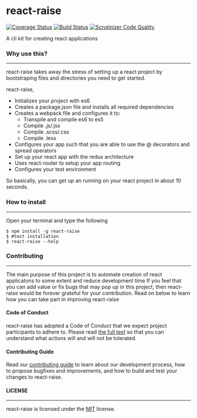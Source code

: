 # react-raise
[![Coverage Status](https://coveralls.io/repos/github/andela-iamao/react-raise/badge.svg)](https://coveralls.io/github/andela-iamao/react-raise) [![Build Status](https://travis-ci.org/andela-iamao/react-raise.svg?branch=master)](https://travis-ci.org/andela-iamao/react-raise) [![Scrutinizer Code Quality](https://scrutinizer-ci.com/g/andela-iamao/react-raise/badges/quality-score.png?b=master)](https://scrutinizer-ci.com/g/andela-iamao/react-raise/?branch=master)

A cli kit for creating react applications

### Why use this?
---
react-raise takes away the stress of setting up a react project by bootstraping files and directories you need to get started.

react-raise,
- Initializes your project with es6
- Creates a package.json file and installs all required dependencies
- Creates a webpack file and configures it to:
    - Transpile and compile es6 to es5
    - Compile .js/.jsx
    - Compile .scss/.css
    - Compile .less
- Configures your app such that you are able to use the @ decorators and spread operators
- Set up your react app with the redux architecture
- Uses react-router to setup your app routing
- Configures your test environment

So basically, you can get up an running on your react project in about 10 seconds.

### How to install
---
Open your terminal and type the following
```
$ npm install -g react-raise
$ #test installation
$ react-raise --help
```

### Contributing
---

The main purpose of this project is to automate creation of react applicatons to some extent and reduce development time
If you feel that you can add value or fix bugs that may pop up in this project, then react-raise would be forever
grateful for your contribution.
Read on below to learn how you can take part in improving react-raise

#### Code of Conduct

react-raise has adopted a Code of Conduct that we expect project participants to adhere to. Please read [the full text](CONTRIBUTOR_CONVENANT.md) so that you can understand what actions will and will not be tolerated.

#### Contributing Guide

Read our [contributing guide](CONTRIBUTING.md) to learn about our development process, how to propose bugfixes and improvements, and how to build and test your changes to react-raise.


#### LICENSE
---

react-raise is licensed under the [MIT](LICENSE) license.